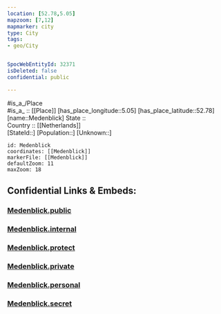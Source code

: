 ```yaml
---
location: [52.78,5.05] 
mapzoom: [7,12] 
mapmarker: city 
type: City
tags:
- geo/City


SpocWebEntityId: 32371
isDeleted: false
confidential: public

---
```

#is_a_/Place  
#is_a_ :: [[Place]] 
[has_place_longitude::5.05] 
[has_place_latitude::52.78] 
[name::Medenblick] 
State ::  
Country :: [[Netherlands]]  
[StateId::] 
[Population::] 
[Unknown::] 


```leaflet
id: Medenblick
coordinates: [[Medenblick]] 
markerFile: [[Medenblick]] 
defaultZoom: 11 
maxZoom: 18
```


## Confidential Links & Embeds: 

### [Medenblick.public](/_public/\Earth\Continent\Europe\Europe~West\Netherlands\Provinces~Netherlands\Noord-Holland\CityMedenblick.public.md) 

### [Medenblick.internal](/_internal/\Earth\Continent\Europe\Europe~West\Netherlands\Provinces~Netherlands\Noord-Holland\CityMedenblick.internal.md) 

### [Medenblick.protect](/_protect/\Earth\Continent\Europe\Europe~West\Netherlands\Provinces~Netherlands\Noord-Holland\CityMedenblick.protect.md) 

### [Medenblick.private](/_private/\Earth\Continent\Europe\Europe~West\Netherlands\Provinces~Netherlands\Noord-Holland\CityMedenblick.private.md) 

### [Medenblick.personal](/_personal/\Earth\Continent\Europe\Europe~West\Netherlands\Provinces~Netherlands\Noord-Holland\CityMedenblick.personal.md) 

### [Medenblick.secret](/_secret/\Earth\Continent\Europe\Europe~West\Netherlands\Provinces~Netherlands\Noord-Holland\CityMedenblick.secret.md)

